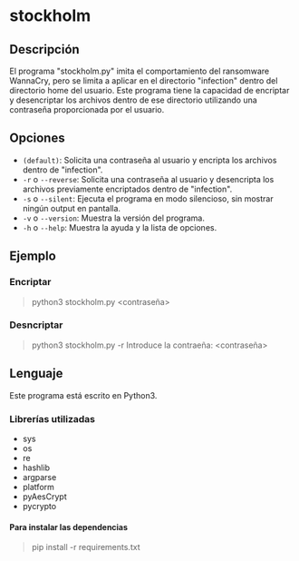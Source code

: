 # stockholm

## Descripción
El programa "stockholm.py" imita el comportamiento del ransomware WannaCry, pero se limita a aplicar en el directorio "infection" dentro del directorio home del usuario. Este programa tiene la capacidad de encriptar y desencriptar los archivos dentro de ese directorio utilizando una contraseña proporcionada por el usuario.

## Opciones
- `(default)`: Solicita una contraseña al usuario y encripta los archivos dentro de "infection".
- `-r` o `--reverse`: Solicita una contraseña al usuario y desencripta los archivos previamente encriptados dentro de "infection".
- `-s` o `--silent`: Ejecuta el programa en modo silencioso, sin mostrar ningún output en pantalla.
- `-v` o `--version`: Muestra la versión del programa.
- `-h` o `--help`: Muestra la ayuda y la lista de opciones.

## Ejemplo

### Encriptar
> python3 stockholm.py <contraseña>
### Desncriptar
> python3 stockholm.py -r
> Introduce la contraeña: <contraseña>
## Lenguaje
Este programa está escrito en Python3.
 
### Librerías utilizadas
- sys
- os
- re
- hashlib
- argparse
- platform
- pyAesCrypt
- pycrypto

#### Para instalar las dependencias
> pip install -r requirements.txt
